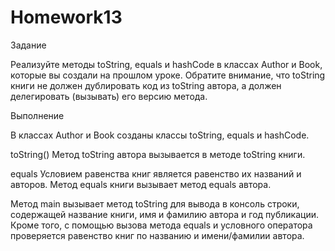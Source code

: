 # Homework13

Задание 

Реализуйте методы toString, equals и hashCode в классах Author и Book, которые вы создали на прошлом уроке. 
Обратите внимание, что toString книги не должен дублировать код из toString автора, а должен делегировать (вызывать) его версию метода.

Выполнение

В классах Author и Book созданы классы toString, equals и hashCode. 

toString()
Метод toString автора вызывается в методе toString книги.

equals
Условием равенства книг является равенство их названий и авторов. Метод equals книги вызывает метод equals автора.

Метод main вызывает метод toString для вывода в консоль строки, содержащей название книги, имя и фамилию автора и год публикации. 
Кроме того, с помощью вызова метода equals и условного оператора проверяется равенство книг по названию и имени/фамилии автора.
